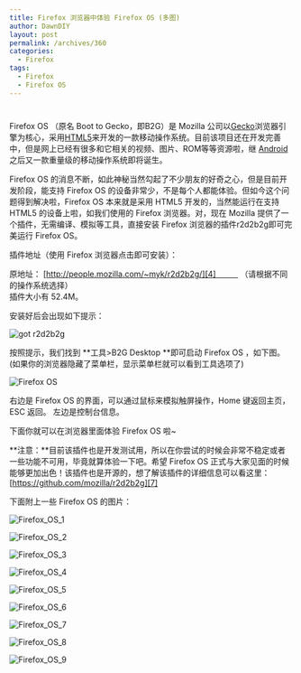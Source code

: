 ```yaml
---
title: Firefox 浏览器中体验 Firefox OS (多图)
author: DawnDIY
layout: post
permalink: /archives/360
categories:
  - Firefox
tags:
  - Firefox
  - Firefox OS
---
```

# 

Firefox OS （原名 Boot to Gecko，即B2G）是 Mozilla 公司以[Gecko][1]浏览器引擎为核心，采用[HTML5][2]来开发的一款移动操作系统。目前该项目还在开发完善中，但是网上已经有很多和它相关的视频、图片、ROM等等资源啦，继 [Android][3] 之后又一款重量级的移动操作系统即将诞生。

 [1]: http://zh.wikipedia.org/wiki/Gecko "Gecko"
 [2]: http://zh.wikipedia.org/wiki/HTML5 "HTML5"
 [3]: http://zh.wikipedia.org/wiki/Android "Android"

Firefox OS 的消息不断，如此神秘当然勾起了不少朋友的好奇之心，但是目前开发阶段，能支持 Firefox OS 的设备非常少，不是每个人都能体验。但如今这个问题得到解决啦，Firefox OS 本来就是采用 HTML5 开发的，当然能运行在支持 HTML5 的设备上啦，如我们使用的 Firefox 浏览器。对，现在 Mozilla 提供了一个插件，无需编译、模拟等工具，直接安装 Firefox 浏览器的插件r2d2b2g即可完美运行 Firefox OS。

插件地址（使用 Firefox 浏览器点击即可安装）：

原地址： [http://people.mozilla.com/~myk/r2d2b2g/][4]           （请根据不同的操作系统选择）  
插件大小有 52.4M。

 [4]: http://people.mozilla.com/~myk/r2d2b2g/ "r2d2b2g/"

安装好后会出现如下提示：

![][5]

 [5]: http://i.imgur.com/BZ4Hj.png "got r2d2b2g"

按照提示，我们找到 **工具>B2G Desktop **即可启动 Firefox OS ，如下图。(如果你的浏览器隐藏了菜单栏，显示菜单栏就可以看到工具选项了)

![][6]

 [6]: http://i.imgur.com/7PZEv.png "Firefox OS"

右边是 Firefox OS 的界面，可以通过鼠标来模拟触屏操作，Home 键返回主页，ESC 返回。 左边是控制台信息。

下面你就可以在浏览器里面体验 Firefox OS 啦~



**注意：**目前该插件也是开发测试用，所以在你尝试的时候会非常不稳定或者一些功能不可用，毕竟就算体验一下吧。希望 Firefox OS 正式与大家见面的时候能够更加出色！该插件也是开源的，想了解该插件的详细信息可以看这里： [https://github.com/mozilla/r2d2b2g][7]

 [7]: https://github.com/mozilla/r2d2b2g "mozilla/r2d2b2g"

下面附上一些 Firefox OS 的图片：

![][8]

 [8]: http://i.imgur.com/CKKeL.png "Firefox_OS_1"

![][9]

 [9]: http://i.imgur.com/f71Kr.png "Firefox_OS_2"

![][10]

 [10]: http://i.imgur.com/5eyla.png "Firefox_OS_3"

![][11]

 [11]: http://i.imgur.com/9Unon.png "Firefox_OS_4"

![][12]

 [12]: http://i.imgur.com/Q3C1C.png "Firefox_OS_5"

![][13]

 [13]: http://i.imgur.com/PKvKQ.png "Firefox_OS_6"

![][14]

 [14]: http://i.imgur.com/gRkiN.png "Firefox_OS_7"

![][15]

 [15]: http://i.imgur.com/xl5Ef.png "Firefox_OS_8"

![][16]

 [16]: http://i.imgur.com/LccLy.png "Firefox_OS_9"

 